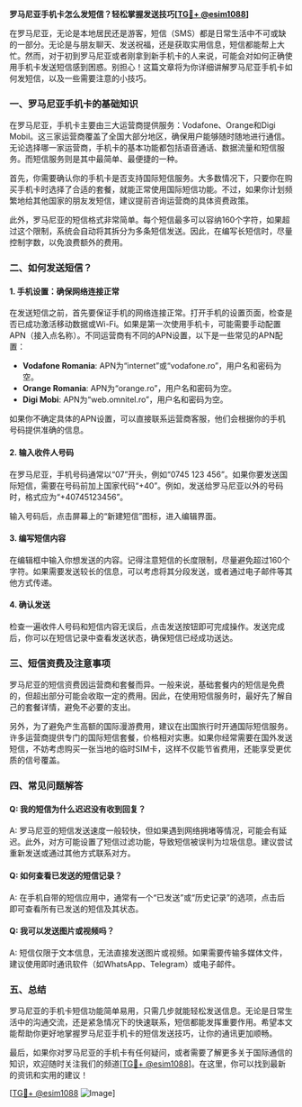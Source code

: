 **罗马尼亚手机卡怎么发短信？轻松掌握发送技巧[[TG💪+ @esim1088](https://t.me/s/esim1088)]**

在罗马尼亚，无论是本地居民还是游客，短信（SMS）都是日常生活中不可或缺的一部分。无论是与朋友聊天、发送祝福，还是获取实用信息，短信都能帮上大忙。然而，对于初到罗马尼亚或者刚拿到新手机卡的人来说，可能会对如何正确使用手机卡发送短信感到困惑。别担心！这篇文章将为你详细讲解罗马尼亚手机卡如何发短信，以及一些需要注意的小技巧。

### 一、罗马尼亚手机卡的基础知识

在罗马尼亚，手机卡主要由三大运营商提供服务：Vodafone、Orange和Digi Mobil。这三家运营商覆盖了全国大部分地区，确保用户能够随时随地进行通信。无论选择哪一家运营商，手机卡的基本功能都包括语音通话、数据流量和短信服务。而短信服务则是其中最简单、最便捷的一种。

首先，你需要确认你的手机卡是否支持国际短信服务。大多数情况下，只要你在购买手机卡时选择了合适的套餐，就能正常使用国际短信功能。不过，如果你计划频繁地给其他国家的朋友发短信，建议提前咨询运营商的具体资费政策。

此外，罗马尼亚的短信格式非常简单。每个短信最多可以容纳160个字符，如果超过这个限制，系统会自动将其拆分为多条短信发送。因此，在编写长短信时，尽量控制字数，以免浪费额外的费用。

### 二、如何发送短信？

#### 1. 手机设置：确保网络连接正常

在发送短信之前，首先要保证手机的网络连接正常。打开手机的设置页面，检查是否已成功激活移动数据或Wi-Fi。如果是第一次使用手机卡，可能需要手动配置APN（接入点名称）。不同运营商有不同的APN设置，以下是一些常见的APN配置：

- **Vodafone Romania**: APN为“internet”或“vodafone.ro”，用户名和密码为空。
- **Orange Romania**: APN为“orange.ro”，用户名和密码为空。
- **Digi Mobi**: APN为“web.omnitel.ro”，用户名和密码为空。

如果你不确定具体的APN设置，可以直接联系运营商客服，他们会根据你的手机号码提供准确的信息。

#### 2. 输入收件人号码

在罗马尼亚，手机号码通常以“07”开头，例如“0745 123 456”。如果你要发送国际短信，需要在号码前加上国家代码“+40”。例如，发送给罗马尼亚以外的号码时，格式应为“+40745123456”。

输入号码后，点击屏幕上的“新建短信”图标，进入编辑界面。

#### 3. 编写短信内容

在编辑框中输入你想发送的内容。记得注意短信的长度限制，尽量避免超过160个字符。如果需要发送较长的信息，可以考虑将其分段发送，或者通过电子邮件等其他方式传递。

#### 4. 确认发送

检查一遍收件人号码和短信内容无误后，点击发送按钮即可完成操作。发送完成后，你可以在短信记录中查看发送状态，确保短信已经成功送达。

### 三、短信资费及注意事项

罗马尼亚的短信资费因运营商和套餐而异。一般来说，基础套餐内的短信是免费的，但超出部分可能会收取一定的费用。因此，在使用短信服务时，最好先了解自己的套餐详情，避免不必要的支出。

另外，为了避免产生高额的国际漫游费用，建议在出国旅行时开通国际短信服务。许多运营商提供专门的国际短信套餐，价格相对实惠。如果你经常需要在国外发送短信，不妨考虑购买一张当地的临时SIM卡，这样不仅能节省费用，还能享受更优质的信号覆盖。

### 四、常见问题解答

#### Q: 我的短信为什么迟迟没有收到回复？
A: 罗马尼亚的短信发送速度一般较快，但如果遇到网络拥堵等情况，可能会有延迟。此外，对方可能设置了短信过滤功能，导致短信被误判为垃圾信息。建议尝试重新发送或通过其他方式联系对方。

#### Q: 如何查看已发送的短信记录？
A: 在手机自带的短信应用中，通常有一个“已发送”或“历史记录”的选项，点击后即可查看所有已发送的短信及其状态。

#### Q: 我可以发送图片或视频吗？
A: 短信仅限于文本信息，无法直接发送图片或视频。如果需要传输多媒体文件，建议使用即时通讯软件（如WhatsApp、Telegram）或电子邮件。

### 五、总结

罗马尼亚的手机卡短信功能简单易用，只需几步就能轻松发送信息。无论是日常生活中的沟通交流，还是紧急情况下的快速联系，短信都能发挥重要作用。希望本文能帮助你更好地掌握罗马尼亚手机卡的短信发送技巧，让你的通讯更加顺畅。

最后，如果你对罗马尼亚的手机卡有任何疑问，或者需要了解更多关于国际通信的知识，欢迎随时关注我们的频道[[TG💪+ @esim1088](https://t.me/s/esim1088)]。在这里，你可以找到最新的资讯和实用的建议！

[[TG💪+ @esim1088](https://t.me/s/esim1088) ![Image](https://i.postimg.cc/4NQfJmqS/Snipaste-2025-05-13-00-14-12.png)]